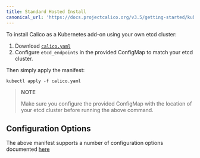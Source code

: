```yaml
---
title: Standard Hosted Install
canonical_url: 'https://docs.projectcalico.org/v3.5/getting-started/kubernetes/installation/hosted/hosted'
---
```


To install Calico as a Kubernetes add-on using your own etcd cluster:

1. Download [`calico.yaml`](calico.yaml)
2. Configure `etcd_endpoints` in the provided ConfigMap to match your etcd cluster.

Then simply apply the manifest:

```shell
kubectl apply -f calico.yaml
```

> **NOTE**
>
> Make sure you configure the provided ConfigMap with the location of your etcd cluster before running the above command.

## Configuration Options

The above manifest supports a number of configuration options documented [here](index#configuration-options)
